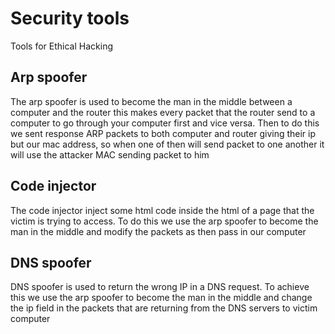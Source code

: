 # Security tools
Tools for Ethical Hacking

## Arp spoofer

The arp spoofer is used to become the man in the middle between a computer and the router this makes every packet that the router send to a computer to go through
your computer first and vice versa.
Then to do this we sent response ARP packets to both computer and router giving their ip but our mac address, so when one of then will send packet to one another
it will use the attacker MAC sending packet to him

## Code injector

The code injector inject some html code inside the html of a page that the victim is trying to access. To do this we use the arp spoofer to become the man in
the middle and modify the packets as then pass in our computer

## DNS spoofer

DNS spoofer is used to return the wrong IP in a DNS request. To achieve this we use the arp spoofer to become the man in the middle and change the ip
field in the packets that are returning from the DNS servers to victim computer

